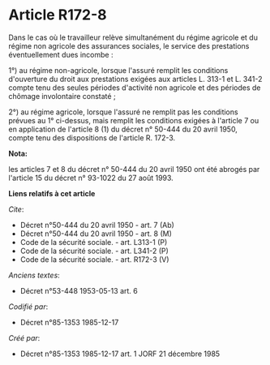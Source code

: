 # Article R172-8

Dans le cas où le travailleur relève simultanément du régime agricole et du régime non agricole des assurances sociales, le
service des prestations éventuellement dues incombe :

1°) au régime non-agricole, lorsque l'assuré remplit les conditions d'ouverture du droit aux prestations exigées aux articles
L. 313-1 et L. 341-2 compte tenu des seules périodes d'activité non agricole et des périodes de chômage involontaire
constaté ; 

2°) au régime agricole, lorsque l'assuré ne remplit pas les conditions prévues au 1° ci-dessus, mais remplit les conditions
exigées à l'article 7 ou en application de l'article 8 (1) du décret n° 50-444 du 20 avril 1950, compte tenu des dispositions
de l'article R. 172-3.

**Nota:**

les articles 7 et 8 du décret n° 50-444 du 20 avril 1950 ont été abrogés par l'article 15 du décret n° 93-1022 du 27 août
1993.

**Liens relatifs à cet article**

_Cite_:

  - Décret n°50-444 du 20 avril 1950 - art. 7 (Ab)
  - Décret n°50-444 du 20 avril 1950 - art. 8 (M)
  - Code de la sécurité sociale. - art. L313-1 (P)
  - Code de la sécurité sociale. - art. L341-2 (P)
  - Code de la sécurité sociale. - art. R172-3 (V)

_Anciens textes_:

  - Décret n°53-448 1953-05-13 art. 6

_Codifié par_:

  - Décret n°85-1353 1985-12-17

_Créé par_:

  - Décret n°85-1353 1985-12-17 art. 1 JORF 21 décembre 1985
